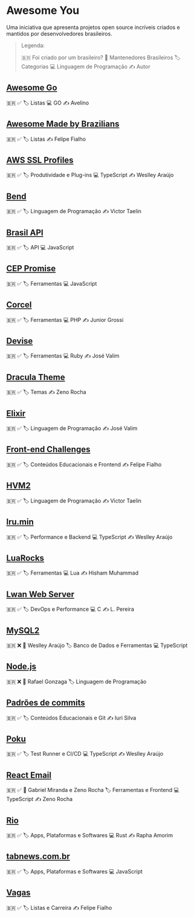 # Awesome You

Uma iniciativa que apresenta projetos open source incríveis criados e mantidos por desenvolvedores brasileiros.

> Legenda:
> 
> 🇧🇷 Foi criado por um brasileiro?
> 👤 Mantenedores Brasileiros
> 🏷️ Categorias
> 💻 Linguagem de Programação
> ✍️ Autor


## [Awesome Go](https://github.com/avelino/awesome-go)

🇧🇷 ✅
🏷️ Listas
💻 GO
✍️ Avelino

## [Awesome Made by Brazilians](https://github.com/felipefialho/awesome-made-by-brazilians)

🇧🇷 ✅
🏷️ Listas
✍️ Felipe Fialho

## [AWS SSL Profiles](https://github.com/mysqljs/aws-ssl-profiles)

🇧🇷 ✅
🏷️ Produtividade e Plug-ins
💻 TypeScript
✍️ Weslley Araújo

## [Bend](https://github.com/HigherOrderCO/Bend)

🇧🇷 ✅
🏷️ Linguagem de Programação
✍️ Victor Taelin

## [Brasil API](https://github.com/BrasilAPI/BrasilAPI)

🇧🇷 ✅
🏷️ API
💻 JavaScript

## [CEP Promise](https://github.com/BrasilAPI/cep-promise)

🇧🇷 ✅
🏷️ Ferramentas
💻 JavaScript

## [Corcel](https://github.com/corcel/corcel)

🇧🇷 ✅
🏷️ Ferramentas
💻 PHP
✍️ Junior Grossi

## [Devise](https://github.com/heartcombo/devise)

🇧🇷 ✅
🏷️ Ferramentas
💻 Ruby
✍️ José Valim

## [Dracula Theme](https://github.com/dracula/dracula-theme)

🇧🇷 ✅
🏷️ Temas
✍️ Zeno Rocha

## [Elixir](https://github.com/elixir-lang/elixir)

🇧🇷 ✅
🏷️ Linguagem de Programação
✍️ José Valim

## [Front-end Challenges](https://github.com/felipefialho/frontend-challenges)

🇧🇷 ✅
🏷️ Conteúdos Educacionais e Frontend
✍️ Felipe Fialho

## [HVM2](https://github.com/HigherOrderCO/HVM)

🇧🇷 ✅
🏷️ Linguagem de Programação
✍️ Victor Taelin

## [lru.min](https://github.com/wellwelwel/lru.min)

🇧🇷 ✅
🏷️ Performance e Backend
💻 TypeScript
✍️ Weslley Araújo

## [LuaRocks](https://github.com/luarocks/luarocks)

🇧🇷 ✅
🏷️ Ferramentas
💻 Lua
✍️ Hisham Muhammad

## [Lwan Web Server](https://github.com/lpereira/lwan)

🇧🇷 ✅
🏷️ DevOps e Performance
💻 C
✍️ L. Pereira

## [MySQL2](https://github.com/sidorares/node-mysql2)

🇧🇷 ❌
👤 Weslley Araújo
🏷️ Banco de Dados e Ferramentas
💻 TypeScript

## [Node.js](https://github.com/nodejs/node)

🇧🇷 ❌
👤 Rafael Gonzaga
🏷️ Linguagem de Programação

## [Padrões de commits](https://github.com/iuricode/padroes-de-commits)

🇧🇷 ✅
🏷️ Conteúdos Educacionais e Git
✍️ Iuri Silva

## [Poku](https://github.com/wellwelwel/poku)

🇧🇷 ✅
🏷️ Test Runner e CI/CD
💻 TypeScript
✍️ Weslley Araújo

## [React Email](https://github.com/resend/react-email)

🇧🇷 ✅
👤 Gabriel Miranda e Zeno Rocha
🏷️ Ferramentas e Frontend
💻 TypeScript
✍️ Zeno Rocha

## [Rio](https://github.com/raphamorim/rio)

🇧🇷 ✅
🏷️ Apps, Plataformas e Softwares
💻 Rust
✍️ Rapha Amorim

## [tabnews.com.br](https://github.com/filipedeschamps/tabnews.com.br)

🇧🇷 ✅
🏷️ Apps, Plataformas e Softwares
💻 JavaScript

## [Vagas](https://github.com/frontendbr/vagas)

🇧🇷 ✅
🏷️ Listas e Carreira
✍️ Felipe Fialho
